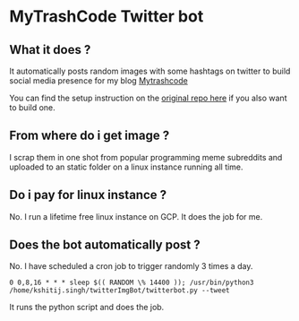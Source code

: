 # MyTrashCode Twitter bot 

## What it does ?

It automatically posts random images with some hashtags on twitter to build social media presence for my blog [Mytrashcode](https://mytrashcode.com)

You can find the setup instruction on the [original repo here](https://github.com/joaquinlpereyra/twitterImgBot) if you also want to build one.

## From where do i get image ? 
I scrap them in one shot from popular programming meme subreddits and uploaded to an static folder on a linux instance running all time. 

## Do i pay for linux instance ?
No. I run a lifetime free linux instance on GCP. It does the job for me.

## Does the bot automatically post ?
No. I have scheduled a cron job to trigger randomly 3 times a day.
```
0 0,8,16 * * * sleep $(( RANDOM \% 14400 )); /usr/bin/python3 /home/kshitij.singh/twitterImgBot/twitterbot.py --tweet
```
It runs the python script and does the job.